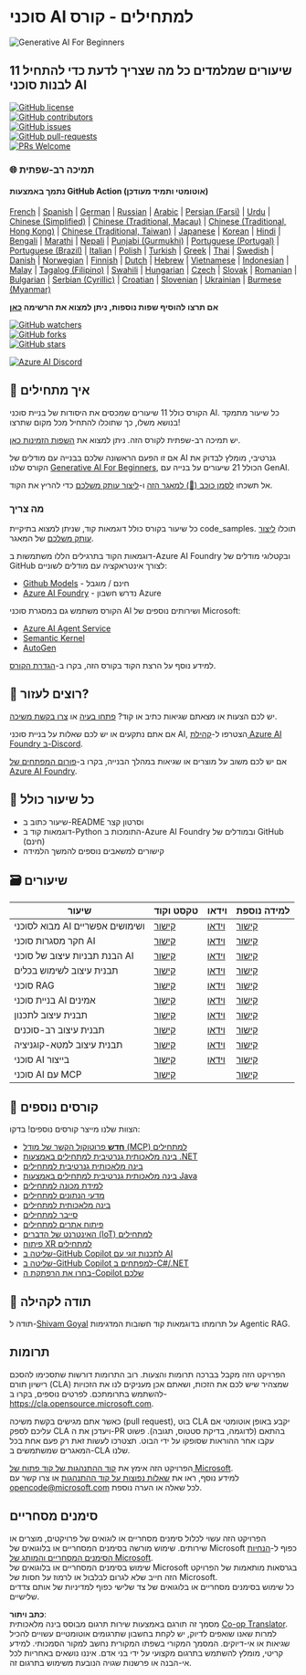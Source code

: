 <!--
CO_OP_TRANSLATOR_METADATA:
{
  "original_hash": "9b4c2650691b24b20e0c912d01a466a2",
  "translation_date": "2025-08-21T13:25:06+00:00",
  "source_file": "README.md",
  "language_code": "he"
}
-->
# סוכני AI למתחילים - קורס

![Generative AI For Beginners](../../translated_images/repo-thumbnail.083b24afed61b6dd27a7fc53798bebe9edf688a41031163a1fca9f61c64d63ec.he.png)

## 11 שיעורים שמלמדים כל מה שצריך לדעת כדי להתחיל לבנות סוכני AI

[![GitHub license](https://img.shields.io/github/license/microsoft/ai-agents-for-beginners.svg)](https://github.com/microsoft/ai-agents-for-beginners/blob/master/LICENSE?WT.mc_id=academic-105485-koreyst)  
[![GitHub contributors](https://img.shields.io/github/contributors/microsoft/ai-agents-for-beginners.svg)](https://GitHub.com/microsoft/ai-agents-for-beginners/graphs/contributors/?WT.mc_id=academic-105485-koreyst)  
[![GitHub issues](https://img.shields.io/github/issues/microsoft/ai-agents-for-beginners.svg)](https://GitHub.com/microsoft/ai-agents-for-beginners/issues/?WT.mc_id=academic-105485-koreyst)  
[![GitHub pull-requests](https://img.shields.io/github/issues-pr/microsoft/ai-agents-for-beginners.svg)](https://GitHub.com/microsoft/ai-agents-for-beginners/pulls/?WT.mc_id=academic-105485-koreyst)  
[![PRs Welcome](https://img.shields.io/badge/PRs-welcome-brightgreen.svg?style=flat-square)](http://makeapullrequest.com?WT.mc_id=academic-105485-koreyst)  

### 🌐 תמיכה רב-שפתית

#### נתמך באמצעות GitHub Action (אוטומטי ותמיד מעודכן)

[French](../fr/README.md) | [Spanish](../es/README.md) | [German](../de/README.md) | [Russian](../ru/README.md) | [Arabic](../ar/README.md) | [Persian (Farsi)](../fa/README.md) | [Urdu](../ur/README.md) | [Chinese (Simplified)](../zh/README.md) | [Chinese (Traditional, Macau)](../mo/README.md) | [Chinese (Traditional, Hong Kong)](../hk/README.md) | [Chinese (Traditional, Taiwan)](../tw/README.md) | [Japanese](../ja/README.md) | [Korean](../ko/README.md) | [Hindi](../hi/README.md) | [Bengali](../bn/README.md) | [Marathi](../mr/README.md) | [Nepali](../ne/README.md) | [Punjabi (Gurmukhi)](../pa/README.md) | [Portuguese (Portugal)](../pt/README.md) | [Portuguese (Brazil)](../br/README.md) | [Italian](../it/README.md) | [Polish](../pl/README.md) | [Turkish](../tr/README.md) | [Greek](../el/README.md) | [Thai](../th/README.md) | [Swedish](../sv/README.md) | [Danish](../da/README.md) | [Norwegian](../no/README.md) | [Finnish](../fi/README.md) | [Dutch](../nl/README.md) | [Hebrew](./README.md) | [Vietnamese](../vi/README.md) | [Indonesian](../id/README.md) | [Malay](../ms/README.md) | [Tagalog (Filipino)](../tl/README.md) | [Swahili](../sw/README.md) | [Hungarian](../hu/README.md) | [Czech](../cs/README.md) | [Slovak](../sk/README.md) | [Romanian](../ro/README.md) | [Bulgarian](../bg/README.md) | [Serbian (Cyrillic)](../sr/README.md) | [Croatian](../hr/README.md) | [Slovenian](../sl/README.md) | [Ukrainian](../uk/README.md) | [Burmese (Myanmar)](../my/README.md)

**אם תרצו להוסיף שפות נוספות, ניתן למצוא את הרשימה [כאן](https://github.com/Azure/co-op-translator/blob/main/getting_started/supported-languages.md)**

[![GitHub watchers](https://img.shields.io/github/watchers/microsoft/ai-agents-for-beginners.svg?style=social&label=Watch)](https://GitHub.com/microsoft/ai-agents-for-beginners/watchers/?WT.mc_id=academic-105485-koreyst)  
[![GitHub forks](https://img.shields.io/github/forks/microsoft/ai-agents-for-beginners.svg?style=social&label=Fork)](https://GitHub.com/microsoft/ai-agents-for-beginners/network/?WT.mc_id=academic-105485-koreyst)  
[![GitHub stars](https://img.shields.io/github/stars/microsoft/ai-agents-for-beginners.svg?style=social&label=Star)](https://GitHub.com/microsoft/ai-agents-for-beginners/stargazers/?WT.mc_id=academic-105485-koreyst)  

[![Azure AI Discord](https://dcbadge.limes.pink/api/server/kzRShWzttr)](https://discord.gg/kzRShWzttr)

## 🌱 איך מתחילים

הקורס כולל 11 שיעורים שמכסים את היסודות של בניית סוכני AI. כל שיעור מתמקד בנושא משלו, כך שתוכלו להתחיל מכל מקום שתרצו!

יש תמיכה רב-שפתית לקורס הזה. ניתן למצוא את [השפות הזמינות כאן](../..).

אם זו הפעם הראשונה שלכם בבנייה עם מודלים של AI גנרטיבי, מומלץ לבדוק את הקורס שלנו [Generative AI For Beginners](https://aka.ms/genai-beginners), הכולל 21 שיעורים על בנייה עם GenAI.

אל תשכחו [לסמן כוכב (🌟) למאגר הזה](https://docs.github.com/en/get-started/exploring-projects-on-github/saving-repositories-with-stars?WT.mc_id=academic-105485-koreyst) ו-[ליצור עותק משלכם](https://github.com/microsoft/ai-agents-for-beginners/fork) כדי להריץ את הקוד.

### מה צריך

כל שיעור בקורס כולל דוגמאות קוד, שניתן למצוא בתיקיית code_samples. תוכלו [ליצור עותק משלכם](https://github.com/microsoft/ai-agents-for-beginners/fork) של המאגר.

דוגמאות הקוד בתרגילים הללו משתמשות ב-Azure AI Foundry ובקטלוגי מודלים של GitHub לצורך אינטראקציה עם מודלים לשוניים:

- [Github Models](https://aka.ms/ai-agents-beginners/github-models) - חינם / מוגבל  
- [Azure AI Foundry](https://aka.ms/ai-agents-beginners/ai-foundry) - נדרש חשבון Azure  

הקורס משתמש גם במסגרת סוכני AI ושירותים נוספים של Microsoft:

- [Azure AI Agent Service](https://aka.ms/ai-agents-beginners/ai-agent-service)  
- [Semantic Kernel](https://aka.ms/ai-agents-beginners/semantic-kernel)  
- [AutoGen](https://aka.ms/ai-agents/autogen)  

למידע נוסף על הרצת הקוד בקורס הזה, בקרו ב-[הגדרת הקורס](./00-course-setup/README.md).

## 🙏 רוצים לעזור?

יש לכם הצעות או מצאתם שגיאות כתיב או קוד? [פתחו בעיה](https://github.com/microsoft/ai-agents-for-beginners/issues?WT.mc_id=academic-105485-koreyst) או [צרו בקשת משיכה](https://github.com/microsoft/ai-agents-for-beginners/pulls?WT.mc_id=academic-105485-koreyst).

אם אתם נתקעים או יש לכם שאלות על בניית סוכני AI, הצטרפו ל-[קהילת Azure AI Foundry ב-Discord](https://discord.gg/kzRShWzttr).

אם יש לכם משוב על מוצרים או שגיאות במהלך הבנייה, בקרו ב-[פורום המפתחים של Azure AI Foundry](https://aka.ms/azureaifoundry/forum).

## 📂 כל שיעור כולל

- שיעור כתוב ב-README וסרטון קצר  
- דוגמאות קוד ב-Python התומכות ב-Azure AI Foundry ובמודלים של GitHub (חינם)  
- קישורים למשאבים נוספים להמשך הלמידה  

## 🗃️ שיעורים

| **שיעור**                                | **טקסט וקוד**                                    | **וידאו**                                                  | **למידה נוספת**                                                                     |
|------------------------------------------|--------------------------------------------------|------------------------------------------------------------|-------------------------------------------------------------------------------------|
| מבוא לסוכני AI ושימושים אפשריים           | [קישור](./01-intro-to-ai-agents/README.md)       | [וידאו](https://youtu.be/3zgm60bXmQk?si=z8QygFvYQv-9WtO1)  | [קישור](https://aka.ms/ai-agents-beginners/collection?WT.mc_id=academic-105485-koreyst) |
| חקר מסגרות סוכני AI                      | [קישור](./02-explore-agentic-frameworks/README.md) | [וידאו](https://youtu.be/ODwF-EZo_O8?si=Vawth4hzVaHv-u0H)  | [קישור](https://aka.ms/ai-agents-beginners/collection?WT.mc_id=academic-105485-koreyst) |
| הבנת תבניות עיצוב של סוכני AI            | [קישור](./03-agentic-design-patterns/README.md)  | [וידאו](https://youtu.be/m9lM8qqoOEA?si=BIzHwzstTPL8o9GF)  | [קישור](https://aka.ms/ai-agents-beginners/collection?WT.mc_id=academic-105485-koreyst) |
| תבנית עיצוב לשימוש בכלים                | [קישור](./04-tool-use/README.md)                 | [וידאו](https://youtu.be/vieRiPRx-gI?si=2z6O2Xu2cu_Jz46N)  | [קישור](https://aka.ms/ai-agents-beginners/collection?WT.mc_id=academic-105485-koreyst) |
| סוכני RAG                                | [קישור](./05-agentic-rag/README.md)              | [וידאו](https://youtu.be/WcjAARvdL7I?si=gKPWsQpKiIlDH9A3)  | [קישור](https://aka.ms/ai-agents-beginners/collection?WT.mc_id=academic-105485-koreyst) |
| בניית סוכני AI אמינים                    | [קישור](./06-building-trustworthy-agents/README.md) | [וידאו](https://youtu.be/iZKkMEGBCUQ?si=jZjpiMnGFOE9L8OK)  | [קישור](https://aka.ms/ai-agents-beginners/collection?WT.mc_id=academic-105485-koreyst) |
| תבנית עיצוב לתכנון                       | [קישור](./07-planning-design/README.md)          | [וידאו](https://youtu.be/kPfJ2BrBCMY?si=6SC_iv_E5-mzucnC)  | [קישור](https://aka.ms/ai-agents-beginners/collection?WT.mc_id=academic-105485-koreyst) |
| תבנית עיצוב רב-סוכנים                   | [קישור](./08-multi-agent/README.md)              | [וידאו](https://youtu.be/V6HpE9hZEx0?si=rMgDhEu7wXo2uo6g)  | [קישור](https://aka.ms/ai-agents-beginners/collection?WT.mc_id=academic-105485-koreyst) |
| תבנית עיצוב למטא-קוגניציה               | [קישור](./09-metacognition/README.md)            | [וידאו](https://youtu.be/His9R6gw6Ec?si=8gck6vvdSNCt6OcF)  | [קישור](https://aka.ms/ai-agents-beginners/collection?WT.mc_id=academic-105485-koreyst) |
| סוכני AI בייצור                          | [קישור](./10-ai-agents-production/README.md)     | [וידאו](https://youtu.be/l4TP6IyJxmQ?si=31dnhexRo6yLRJDl)  | [קישור](https://aka.ms/ai-agents-beginners/collection?WT.mc_id=academic-105485-koreyst) |
| סוכני AI עם MCP                          | [קישור](./11-mcp/README.md)                      |                                                            | [קישור](https://aka.ms/mcp-for-beginners)                                               |

## 🎒 קורסים נוספים

הצוות שלנו מייצר קורסים נוספים! בדקו:
- [**חדש** פרוטוקול הקשר של מודל (MCP) למתחילים](https://github.com/microsoft/mcp-for-beginners?WT.mc_id=academic-105485-koreyst)  
- [בינה מלאכותית גנרטיבית למתחילים באמצעות .NET](https://github.com/microsoft/Generative-AI-for-beginners-dotnet?WT.mc_id=academic-105485-koreyst)  
- [בינה מלאכותית גנרטיבית למתחילים](https://github.com/microsoft/generative-ai-for-beginners?WT.mc_id=academic-105485-koreyst)  
- [בינה מלאכותית גנרטיבית למתחילים באמצעות Java](https://github.com/microsoft/generative-ai-for-beginners-java?WT.mc_id=academic-105485-koreyst)  
- [למידת מכונה למתחילים](https://aka.ms/ml-beginners?WT.mc_id=academic-105485-koreyst)  
- [מדעי הנתונים למתחילים](https://aka.ms/datascience-beginners?WT.mc_id=academic-105485-koreyst)  
- [בינה מלאכותית למתחילים](https://aka.ms/ai-beginners?WT.mc_id=academic-105485-koreyst)  
- [סייבר למתחילים](https://github.com/microsoft/Security-101??WT.mc_id=academic-96948-sayoung)  
- [פיתוח אתרים למתחילים](https://aka.ms/webdev-beginners?WT.mc_id=academic-105485-koreyst)  
- [האינטרנט של הדברים (IoT) למתחילים](https://aka.ms/iot-beginners?WT.mc_id=academic-105485-koreyst)  
- [פיתוח XR למתחילים](https://github.com/microsoft/xr-development-for-beginners?WT.mc_id=academic-105485-koreyst)  
- [שליטה ב-GitHub Copilot לתכנות זוגי עם AI](https://aka.ms/GitHubCopilotAI?WT.mc_id=academic-105485-koreyst)  
- [שליטה ב-GitHub Copilot למפתחים ב-C#/.NET](https://github.com/microsoft/mastering-github-copilot-for-dotnet-csharp-developers?WT.mc_id=academic-105485-koreyst)  
- [בחרו את הרפתקת ה-Copilot שלכם](https://github.com/microsoft/CopilotAdventures?WT.mc_id=academic-105485-koreyst)  

## 🌟 תודה לקהילה  

תודה ל-[Shivam Goyal](https://www.linkedin.com/in/shivam2003/) על תרומתו בדוגמאות קוד חשובות המדגימות Agentic RAG.  

## תרומות  

הפרויקט הזה מקבל בברכה תרומות והצעות. רוב התרומות דורשות שתסכימו להסכם רישיון תורם (CLA) שמצהיר שיש לכם את הזכות, ושאתם אכן מעניקים לנו את הזכויות להשתמש בתרומתכם. לפרטים נוספים, בקרו ב-<https://cla.opensource.microsoft.com>.  

כאשר אתם מגישים בקשת משיכה (pull request), בוט CLA יקבע באופן אוטומטי אם עליכם לספק CLA ויעדכן את ה-PR בהתאם (לדוגמה, בדיקת סטטוס, תגובה). פשוט עקבו אחר ההוראות שסופקו על ידי הבוט. תצטרכו לעשות זאת רק פעם אחת בכל המאגרים שמשתמשים ב-CLA שלנו.  

הפרויקט הזה אימץ את [קוד ההתנהגות של קוד פתוח של Microsoft](https://opensource.microsoft.com/codeofconduct/).  
למידע נוסף, ראו את [שאלות נפוצות על קוד ההתנהגות](https://opensource.microsoft.com/codeofconduct/faq/) או צרו קשר עם [opencode@microsoft.com](mailto:opencode@microsoft.com) לכל שאלה או הערה נוספת.  

## סימנים מסחריים  

הפרויקט הזה עשוי לכלול סימנים מסחריים או לוגואים של פרויקטים, מוצרים או שירותים. שימוש מורשה בסימנים המסחריים או בלוגואים של Microsoft כפוף ל-[הנחיות הסימנים המסחריים והמותג של Microsoft](https://www.microsoft.com/legal/intellectualproperty/trademarks/usage/general).  
שימוש בסימנים המסחריים או בלוגואים של Microsoft בגרסאות מותאמות של הפרויקט הזה חייב שלא לגרום לבלבול או לרמוז על חסות של Microsoft.  
כל שימוש בסימנים מסחריים או בלוגואים של צד שלישי כפוף למדיניות של אותם צדדים שלישיים.  

**כתב ויתור**:  
מסמך זה תורגם באמצעות שירות תרגום מבוסס בינה מלאכותית [Co-op Translator](https://github.com/Azure/co-op-translator). למרות שאנו שואפים לדיוק, יש לקחת בחשבון שתרגומים אוטומטיים עשויים להכיל שגיאות או אי-דיוקים. המסמך המקורי בשפתו המקורית נחשב למקור הסמכותי. למידע קריטי, מומלץ להשתמש בתרגום מקצועי על ידי בני אדם. איננו נושאים באחריות לכל אי-הבנה או פרשנות שגויה הנובעת משימוש בתרגום זה.